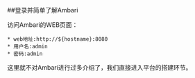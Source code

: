 ##登录并简单了解Ambari

访问Ambari的WEB页面：

    * web地址:http://${hostname}:8080
    * 用户名:admin
    * 密码:admin
这里就不对Ambari进行过多介绍了，我们直接进入平台的搭建环节。
